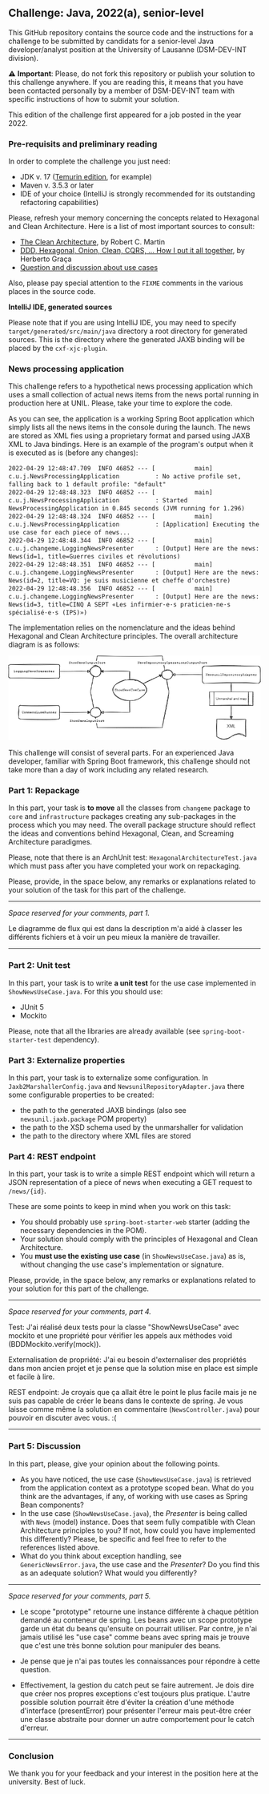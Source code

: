 Challenge: Java, 2022(a), senior-level
---

This GitHub repository contains the source code and the instructions for a challenge to be submitted by candidats 
for a senior-level Java developer/analyst position at the University of Lausanne (DSM-DEV-INT division).

:warning: **Important**: Please, do not fork this repository or publish your solution to this challenge anywhere. 
If you are reading this, it means that you have been contacted personally by a member of DSM-DEV-INT team with specific 
instructions of how to submit your solution.

This edition of the challenge first appeared for a job posted in the year 2022.

### Pre-requisits and preliminary reading

In order to complete the challenge you just need:
- JDK v. 17 ([Temurin edition](https://adoptium.net/temurin/releases/), for example)
- Maven v. 3.5.3 or later
- IDE of your choice (IntelliJ is strongly recommended for its outstanding refactoring capabilities)

Please, refresh your memory concerning the concepts related to Hexagonal and Clean Architecture. Here is a list of most
important sources to consult:
- [The Clean Architecture](https://blog.cleancoder.com/uncle-bob/2012/08/13/the-clean-architecture.html), by Robert C. Martin
- [DDD, Hexagonal, Onion, Clean, CQRS, … How I put it all together](https://herbertograca.com/2017/11/16/explicit-architecture-01-ddd-hexagonal-onion-clean-cqrs-how-i-put-it-all-together/), by Herberto Graça
- [Question and discussion about use cases](https://softwareengineering.stackexchange.com/questions/357052/clean-architecture-use-case-containing-the-presenter-or-returning-data)

Also, please pay special attention to the `FIXME` comments in the various places in the source code.

**IntelliJ IDE, generated sources**

Please note that if you are using IntelliJ IDE, you may need to specify `target/generated/src/main/java` directory a root
directory for generated sources. This is the directory where the generated JAXB binding will be placed by the
`cxf-xjc-plugin`.

### News processing application

This challenge refers to a hypothetical news processing application which uses a small collection of actual news items from
the news portal running in production here at UNIL. Please, take your time to explore the code.

As you can see, the application is a working Spring Boot application which simply lists all the news items in the console 
during the launch. The news are stored as XML fies using a proprietary format and parsed using JAXB XML to Java bindings.
Here is an example of the program's output when it is executed as is (before any changes):

```
2022-04-29 12:48:47.709  INFO 46852 --- [           main] c.u.j.NewsProcessingApplication          : No active profile set, falling back to 1 default profile: "default"
2022-04-29 12:48:48.323  INFO 46852 --- [           main] c.u.j.NewsProcessingApplication          : Started NewsProcessingApplication in 0.845 seconds (JVM running for 1.296)
2022-04-29 12:48:48.324  INFO 46852 --- [           main] c.u.j.NewsProcessingApplication          : [Application] Executing the use case for each piece of news...
2022-04-29 12:48:48.344  INFO 46852 --- [           main] c.u.j.changeme.LoggingNewsPresenter      : [Output] Here are the news: News(id=1, title=Guerres civiles et révolutions)
2022-04-29 12:48:48.351  INFO 46852 --- [           main] c.u.j.changeme.LoggingNewsPresenter      : [Output] Here are the news: News(id=2, title=VQ: je suis musicienne et cheffe d'orchestre)
2022-04-29 12:48:48.356  INFO 46852 --- [           main] c.u.j.changeme.LoggingNewsPresenter      : [Output] Here are the news: News(id=3, title=CINQ A SEPT «Les infirmier·e·s praticien·ne·s spécialisé·e·s (IPS)»)
```

The implementation relies on the nomenclature and the ideas behind Hexagonal and Clean Architecture principles. The overall architecture diagram
is as follows:

![News processing application, architecture](./diagram/news-app.png)

This challenge will consist of several parts. For an experienced Java developer, familiar with Spring Boot framework, this
challenge should not take more than a day of work including any related research.

### Part 1: Repackage

In this part, your task is **to move** all the classes from `changeme` package to `core` and `infrastructure` packages creating
any sub-packages in the process which you may need. The overall package structure should reflect the ideas and conventions 
behind Hexagonal, Clean, and Screaming Architecture paradigmes.

Please, note that there is an ArchUnit test: `HexagonalArchitectureTest.java` which must pass after you have completed your
work on repackaging.

Please, provide, in the space below, any remarks or explanations related to your solution of the task for this part of
the challenge.

---

_Space reserved for your comments, part 1._

Le diagramme de flux qui est dans la description m'a aidé à classer les différents fichiers et à voir un peu mieux la manière
 de travailler.

---

### Part 2: Unit test

In this part, your task is to write **a unit test** for the use case implemented in `ShowNewsUseCase.java`. For this you
should use:
- JUnit 5
- Mockito

Please, note that all the libraries are already available (see `spring-boot-starter-test` dependency).

### Part 3: Externalize properties

In this part, your task is to externalize some configuration. In `Jaxb2MarshallerConfig.java` and 
`NewsunilRepositoryAdapter.java` there some configurable properties to be created:
- the path to the generated JAXB bindings (also see `newsunil.jaxb.package` POM property)
- the path to the XSD schema used by the unmarshaller for validation
- the path to the directory where XML files are stored

### Part 4: REST endpoint

In this part, your task is to write a simple REST endpoint which will return a JSON representation of a piece of news when executing 
a GET request to `/news/{id}`.

These are some points to keep in mind when you work on this task:

- You should probably use `spring-boot-starter-web` starter (adding the necessary dependencies in the POM).
- Your solution should comply with the principles of Hexagonal and Clean Architecture.
- You **must use the existing use case** (in `ShowNewsUseCase.java`) as is, without changing the use case's implementation or signature.

Please, provide, in the space below, any remarks or explanations related to your solution for this part of the challenge.

---

_Space reserved for your comments, part 4._

Test: J'ai réalisé deux tests pour la classe "ShowNewsUseCase" avec mockito et une propriété pour vérifier les appels aux méthodes
void (BDDMockito.verify(mock)).

Externalisation de propriété: J'ai eu besoin d'externaliser des propriétés dans mon ancien projet et je pense que la solution
mise en place est simple et facile à lire.

REST endpoint: Je croyais que ça allait être le point le plus facile mais je ne suis pas capable de créer le beans dans le contexte de spring.
Je vous laisse comme même la solution en commentaire (`NewsController.java`) pour pouvoir en discuter avec vous. :(

---

### Part 5: Discussion

In this part, please, give your opinion about the following points. 

- As you have noticed, the use case (`ShowNewsUseCase.java`) is retrieved from the application context as a prototype
scoped bean. What do you think are the advantages, if any, of working with use cases as Spring Bean components?
- In the use case (`ShowNewsUseCase.java`), the _Presenter_ is being called with `News` (model) instance. Does that seem fully 
compatible with Clean Architecture principles to you? If not, how could you have implemented this differently? Please, be specific 
and feel free to refer to the references listed above.
- What do you think about exception handling, see `GenericNewsError.java`, the use case and the _Presenter_? Do you find this
as an adequate solution? What would you differently?

---

_Space reserved for your comments, part 5._

- Le scope "prototype" retourne une instance différente à chaque pétition demandé au conteneur de spring. Les beans avec un scope prototype
garde un état du beans qu'ensuite on pourrait utiliser. Par contre, je n'ai jamais utilisé les "use case" comme beans avec spring mais 
je trouve que c'est une très bonne solution pour manipuler des beans.

- Je pense que je n'ai pas toutes les connaissances pour répondre à cette question.

- Effectivement, la gestion du catch peut se faire autrement. Je dois dire que créer nos propres exceptions
c'est toujours plus pratique.
L'autre possible solution pourrait être d'éviter la création d'une méthode d'interface (presentError) pour présenter l'erreur
mais peut-être créer une classe abstraite pour donner un autre comportement pour le catch d'erreur.

---

### Conclusion

We thank you for your feedback and your interest in the position here at the university. Best of luck.